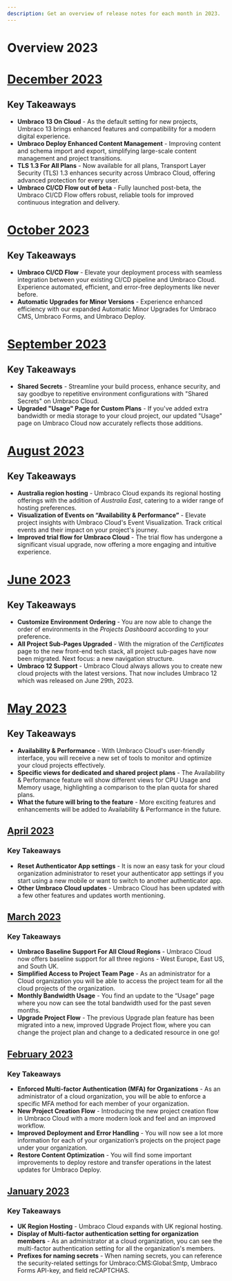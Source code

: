 ```yaml
---
description: Get an overview of release notes for each month in 2023.
---
```


# Overview 2023

# [December 2023](2023-12-releasenotes.md)

## Key Takeaways
* **Umbraco 13 On Cloud**  - As the default setting for new projects, Umbraco 13 brings enhanced features and compatibility for a modern digital experience.
* **Umbraco Deploy Enhanced Content Management** - Improving content and schema import and export, simplifying large-scale content management and project transitions.
* **TLS 1.3 For All Plans** - Now available for all plans, Transport Layer Security (TLS) 1.3 enhances security across Umbraco Cloud, offering advanced protection for every user.
* **Umbraco CI/CD Flow out of beta**  - Fully launched post-beta, the Umbraco CI/CD Flow offers robust, reliable tools for improved continuous integration and delivery.

# [October 2023](2023-10-releasenotes.md)

## Key Takeaways
* **Umbraco CI/CD Flow** - Elevate your deployment process with seamless integration between your existing CI/CD pipeline and Umbraco Cloud. Experience automated, efficient, and error-free deployments like never before.
* **Automatic Upgrades for Minor Versions** - Experience enhanced efficiency with our expanded Automatic Minor Upgrades for Umbraco CMS, Umbraco Forms, and Umbraco Deploy.

# [September 2023](2023-09-releasenotes.md)

## Key Takeaways
* **Shared Secrets** - Streamline your build process, enhance security, and say goodbye to repetitive environment configurations with "Shared Secrets" on Umbraco Cloud.
* **Upgraded "Usage" Page for Custom Plans** - If you've added extra bandwidth or media storage to your cloud project, our updated "Usage" page on Umbraco Cloud now accurately reflects those additions.

# [August 2023](2023-08-releasenotes.md)

## Key Takeaways
* **Australia region hosting** -  Umbraco Cloud expands its regional hosting offerings with the addition of _Australia East_, catering to a wider range of hosting preferences.
* **Visualization of Events on “Availability & Performance”** - Elevate project insights with Umbraco Cloud's Event Visualization. Track critical events and their impact on your project's journey.
* **Improved trial flow for Umbraco Cloud** - The trial flow has undergone a significant visual upgrade, now offering a more engaging and intuitive experience.

# [June 2023](2023-06-releasenotes.md)

## Key Takeaways
* **Customize Environment Ordering** - You are now able to change the order of environments in the _Projects Dashboard_ according to your preference.
* **All Project Sub-Pages Upgraded** - With the migration of the _Certificates_ page to the new front-end tech stack, all project sub-pages have now been migrated. Next focus: a new navigation structure.
* **Umbraco 12 Support** - Umbraco Cloud always allows you to create new cloud projects with the latest versions. That now includes Umbraco 12 which was released on June 29th, 2023.

# [May 2023](2023-05-releasenotes.md)

## Key Takeaways
* **Availability & Performance** - With Umbraco Cloud's user-friendly interface, you will receive a new set of tools to monitor and optimize your cloud projects effectively.
* **Specific views for dedicated and shared project plans** - The Availability & Performance feature will show different views for CPU Usage and Memory usage, highlighting a comparison to the plan quota for shared plans.
* **What the future will bring to the feature** - More exciting features and enhancements will be added to Availability & Performance in the future.

## [April 2023](2023-04-releasenotes.md)

### Key Takeaways

* **Reset Authenticator App settings** - It is now an easy task for your cloud organization administrator to reset your authenticator app settings if you start using a new mobile or want to switch to another authenticator app.
* **Other Umbraco Cloud updates** - Umbraco Cloud has been updated with a few other features and updates worth mentioning.

## [March 2023](2023-03-releasenotes.md)

### Key Takeaways

* **Umbraco Baseline Support For All Cloud Regions** - Umbraco Cloud now offers baseline support for all three regions - West Europe, East US, and South UK.
* **Simplified Access to Project Team Page** - As an administrator for a Cloud organization you will be able to access the project team for all the cloud projects of the organization.
* **Monthly Bandwidth Usage** - You find an update to the “Usage” page where you now can see the total bandwidth used for the past seven months.
* **Upgrade Project Flow** - The previous Upgrade plan feature has been migrated into a new, improved Upgrade Project flow, where you can change the project plan and change to a dedicated resource in one go!

## [February 2023](2023-02-releasenotes.md)

### Key Takeaways

* **Enforced Multi-factor Authentication (MFA) for Organizations** - As an administrator of a cloud organization, you will be able to enforce a specific MFA method for each member of your organization.
* **New Project Creation Flow** - Introducing the new project creation flow in Umbraco Cloud with a more modern look and feel and an improved workflow.
* **Improved Deployment and Error Handling** - You will now see a lot more information for each of your organization’s projects on the project page under your organization.
* **Restore Content Optimization** - You will find some important improvements to deploy restore and transfer operations in the latest updates for Umbraco Deploy.

## [January 2023](2023-01-releasenotes.md)

### Key Takeaways

* **UK Region Hosting** - Umbraco Cloud expands with UK regional hosting.
* **Display of Multi-factor authentication setting for organization members** - As an administrator at a cloud organization, you can see the multi-factor authentication setting for all the organization's members.
* **Prefixes for naming secrets** - When naming secrets, you can reference the security-related settings for Umbraco:CMS:Global:Smtp, Umbraco Forms API-key, and field reCAPTCHAS.

